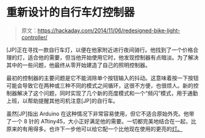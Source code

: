 # 重新设计的自行车灯控制器

> 原文：<https://hackaday.com/2014/11/06/redesigned-bike-light-controller/>

[JP]正在寻找一款自行车灯，以便在他家附近进行夜间骑行。他找到了一个价格合理的灯，适合他的需要，但当他开始使用它时，他发现控制器有点暗淡。为了解决其中的一些问题，他最终从零开始建造了自己的照明控制器。

最初的控制器的主要问题是它不能消除单个按钮输入的抖动。这意味着按一下按钮可能会导致它在两种或三种不同的模式之间循环，这很不方便，也很烦人。新的控制器解决了这个问题，同时实现了几个新的亮度模式和一个“频闪”模式，用于通勤上班，以帮助提醒其他司机注意[JP]的自行车。

虽然[JP]指出 Arduino 在这种情况下非常容易使用，但它不适合原始外壳。他带了一个 8 针的 ATtiny45，大小正好满足他的需要。一切都完美地结合在一起，比原来的有用得多。也许下一步他可以给它配一个比他现在使用的更亮的[灯。](http://hackaday.com/2011/11/28/building-a-1300-lumen-bike-light/)